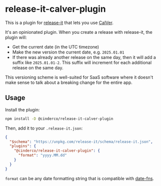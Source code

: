 # release-it-calver-plugin

This is a plugin for [release-it](https://github.com/release-it/release-it/) that lets you use [CalVer](https://calver.org/).

It's an opinionated plugin. When you create a release with release-it, the plugin will:
- Get the current date (in the UTC timezone)
- Make the new version the current date, e.g. `2025.01.01`
- If there was already another release on the same day, then it will add a suffix like `2025.01.01-2`. This suffix will increment for each additional release on the same day.

This versioning scheme is well-suited for SaaS software where it doesn't make sense to talk about a breaking change for the entire app.

## Usage

Install the plugin:

```bash
npm install -D @cinderco/release-it-calver-plugin
```

Then, add it to your `.release-it.json`:

```json
{
  "$schema": "https://unpkg.com/release-it/schema/release-it.json",
  "plugins": {
    "@cinderco/release-it-calver-plugin": {
      "format": "yyyy.MM.dd"
    }
  }
}
```

`format` can be any date formatting string that is compatible with [date-fns](https://date-fns.org/v4.1.0/docs/format).
